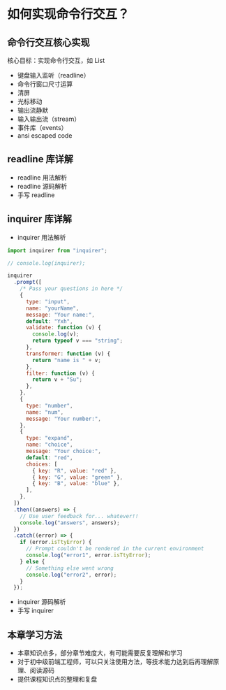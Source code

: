 # 如何实现命令行交互？

## 命令行交互核心实现

核心目标：实现命令行交互，如 List

- 键盘输入监听（readline）
- 命令行窗口尺寸运算
- 清屏
- 光标移动
- 输出流静默
- 输入输出流（stream）
- 事件库（events）
- ansi escaped code

## readline 库详解

- readline 用法解析
- readline 源码解析
- 手写 readline

## inquirer 库详解

- inquirer 用法解析

```js
import inquirer from "inquirer";

// console.log(inquirer);

inquirer
  .prompt([
    /* Pass your questions in here */
    {
      type: "input",
      name: "yourName",
      message: "Your name:",
      default: "Yxh",
      validate: function (v) {
        console.log(v);
        return typeof v === "string";
      },
      transformer: function (v) {
        return "name is " + v;
      },
      filter: function (v) {
        return v + "Su";
      },
    },
    {
      type: "number",
      name: "num",
      message: "Your number:",
    },
    {
      type: "expand",
      name: "choice",
      message: "Your choice:",
      default: "red",
      choices: [
        { key: "R", value: "red" },
        { key: "G", value: "green" },
        { key: "B", value: "blue" },
      ],
    },
  ])
  .then((answers) => {
    // Use user feedback for... whatever!!
    console.log("answers", answers);
  })
  .catch((error) => {
    if (error.isTtyError) {
      // Prompt couldn't be rendered in the current environment
      console.log("error1", error.isTtyError);
    } else {
      // Something else went wrong
      console.log("error2", error);
    }
  });
```

- inquirer 源码解析
- 手写 inquirer

## 本章学习方法

- 本章知识点多，部分章节难度大，有可能需要反复理解和学习
- 对于初中级前端工程师，可以只关注使用方法，等技术能力达到后再理解原理、阅读源码
- 提供课程知识点的整理和复盘
